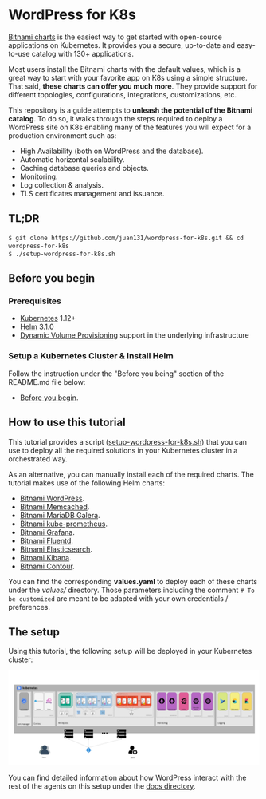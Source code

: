 # WordPress for K8s

[Bitnami charts](https://github.com/bitnami/charts) is the easiest way to get started with open-source applications on Kubernetes. It provides you a secure, up-to-date and easy-to-use catalog with 130+ applications.

Most users install the Bitnami charts with the default values, which is a great way to start with your favorite app on K8s using a simple structure. That said, **these charts can offer you much more**. They provide support for different topologies, configurations, integrations, customizations, etc.

This repository is a guide attempts to **unleash the potential of the Bitnami catalog**. To do so, it walks through the steps required to deploy a WordPress site on K8s enabling many of the features you will expect for a production environment such as:

- High Availability (both on WordPress and the database).
- Automatic horizontal scalability.
- Caching database queries and objects.
- Monitoring.
- Log collection & analysis.
- TLS certificates management and issuance.

## TL;DR

```console
$ git clone https://github.com/juan131/wordpress-for-k8s.git && cd wordpress-for-k8s
$ ./setup-wordpress-for-k8s.sh
```

## Before you begin

### Prerequisites

- [Kubernetes](https://kubernetes.io/) 1.12+
- [Helm](https://helm.sh/) 3.1.0
- [Dynamic Volume Provisioning](https://kubernetes.io/docs/concepts/storage/dynamic-provisioning/) support in the underlying infrastructure

### Setup a Kubernetes Cluster & Install Helm

Follow the instruction under the "Before you being" section of the README.md file below:

- [Before you begin](https://github.com/bitnami/charts#before-you-begin).

## How to use this tutorial

This tutorial provides a script ([setup-wordpress-for-k8s.sh](setup-wordpress-for-k8s.sh)) that you can use to deploy all the required solutions in your Kubernetes cluster in a orchestrated way.

As an alternative, you can manually install each of the required charts. The tutorial makes use of the following Helm charts:

- [Bitnami WordPress](https://github.com/bitnami/charts/tree/master/bitnami/wordpress).
- [Bitnami Memcached](https://github.com/bitnami/charts/tree/master/bitnami/memcached).
- [Bitnami MariaDB Galera](https://github.com/bitnami/charts/tree/master/bitnami/mariadb-galera).
- [Bitnami kube-prometheus](https://github.com/bitnami/charts/tree/master/bitnami/kube-prometheus).
- [Bitnami Grafana](https://github.com/bitnami/charts/tree/master/bitnami/grafana).
- [Bitnami Fluentd](https://github.com/bitnami/charts/tree/master/bitnami/fluentd).
- [Bitnami Elasticsearch](https://github.com/bitnami/charts/tree/master/bitnami/elasticsearch).
- [Bitnami Kibana](https://github.com/bitnami/charts/tree/master/bitnami/kibana).
- [Bitnami Contour](https://github.com/bitnami/charts/tree/master/bitnami/contour).

You can find the corresponding **values.yaml** to deploy each of these charts under the *values/* directory. Those parameters including the comment `# To be customized` are meant to be adapted with your own credentials / preferences.

## The setup

Using this tutorial, the following setup will be deployed in your Kubernetes cluster:

![WordPress for K8s](docs/img/wp-for-k8s.png)

You can find detailed information about how WordPress interact with the rest of the agents on this setup under the [docs directory](docs).
